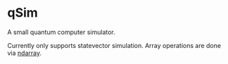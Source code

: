 # qSim
A small quantum computer simulator.  

Currently only supports statevector simulation.
Array operations are done via [ndarray](https://github.com/rust-ndarray/ndarray).